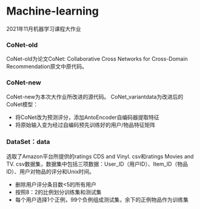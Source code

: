 # Machine-learning
2021年11月机器学习课程大作业
### CoNet-old
CoNet-old为论文CoNet: Collaborative Cross Networks for Cross-Domain Recommendation原文中原代码。
### CoNet-new
CoNet-new为本次大作业所改进的源代码。
CoNet_variantdata为改进后的CoNet模型：
+ 将CoNet改为预测评分，添加AntoEncoder自编码器提取特征
+ 将原始输入变为经过自编码预先训练好的用户/物品特征矩阵
### DataSet：data
选取了Amazon平台所提供的ratings CDS and Vinyl. csv和ratings Movies and TV. csv数据集，数据集中包括三项数据：User_ID（用户ID）、Item_ID（物品ID）、用户对物品的评分和Unix时间。
+ 删除用户评分条目数<5的所有用户
+ 按照8：2的比例划分训练集和测试集
+ 每个用户选择1个正例，99个负例组成测试集，余下的正例物品作为训练集

